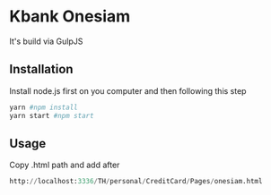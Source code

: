# Kbank Onesiam

It's build via GulpJS

## Installation

Install node.js first on you computer and then following this step

```bash
yarn #npm install
yarn start #npm start
```

## Usage
Copy .html path and add after 

```python
http://localhost:3336/TH/personal/CreditCard/Pages/onesiam.html
```